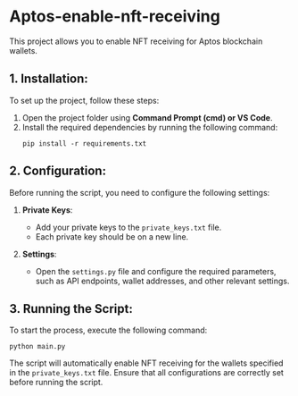 
# Aptos-enable-nft-receiving

This project allows you to enable NFT receiving for Aptos blockchain wallets.

## 1. Installation:

To set up the project, follow these steps:

1.  Open the project folder using **Command Prompt (cmd) or VS Code**.
2.  Install the required dependencies by running the following command:
    ```
    pip install -r requirements.txt
    ```

## 2. Configuration:

Before running the script, you need to configure the following settings:

1.  **Private Keys**:
    
    -   Add your private keys to the `private_keys.txt` file.
    -   Each private key should be on a new line.
2.  **Settings**:
    
    -   Open the `settings.py` file and configure the required parameters, such as API endpoints, wallet addresses, and other relevant settings.

## 3. Running the Script:

To start the process, execute the following command:
```
python main.py 
```
The script will automatically enable NFT receiving for the wallets specified in the `private_keys.txt` file. Ensure that all configurations are correctly set before running the script.
